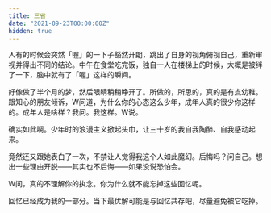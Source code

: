 ```yaml
---
title: 三省
date: "2021-09-23T00:00:00Z"
hidden: true
---
```


人有的时候会突然「喔」的一下子豁然开朗，跳出了自身的视角俯视自己，重新审视并得出不同的结论。中午在食堂吃完饭，独自一人在楼梯上的时候，大概是被绊了一下，脑中就有了「喔」这样的瞬间。

好像做了半个月的梦，然后眼睛稍稍睁开了。所做的，所思的，真的是有点幼稚。跟知心的朋友倾诉，W问道，为什么你的心态这么少年，成年人真的很少你这样的。成年人是啥样？我问。我这样。W说。

确实如此啊。少年时的浪漫主义掀起头巾，让三十岁的我自我陶醉、自我感动起来。

竟然还又跟她表白了一次，不禁让人觉得我这个人如此魔幻。后悔吗？问自己。想出一些理由开脱——其实也不后悔——如果没说恐怕会。

W问，真的不理解你的执念。你为什么就不能忘掉这些回忆呢。

回忆已经成为我的一部分。当下最优解可能是与回忆共存吧，尽量避免被它吃掉。